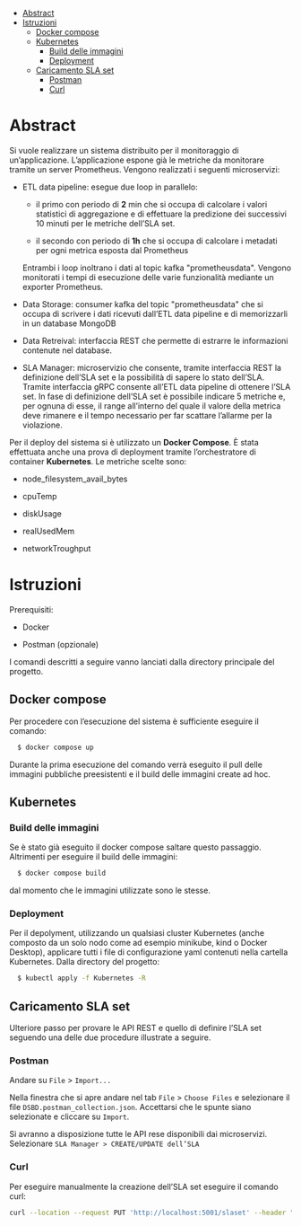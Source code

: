 <!-- @import "[TOC]" {cmd="toc" depthFrom=1 depthTo=6 orderedList=false} -->

<!-- code_chunk_output -->

- [Abstract](#-abstract-)
- [Istruzioni](#-istruzioni-)
  - [Docker compose](#-docker-compose-)
  - [Kubernetes](#-kubernetes-)
    - [Build delle immagini](#-build-delle-immagini-)
    - [Deployment](#-deployment-)
  - [Caricamento SLA set](#-caricamento-sla-set-)
    - [Postman](#-postman-)
    - [Curl](#-curl-)

<!-- /code_chunk_output -->
# Abstract

Si vuole realizzare un sistema distribuito per il monitoraggio di
un’applicazione. L’applicazione espone già le metriche da monitorare
tramite un server Prometheus. Vengono realizzati i seguenti
microservizi:

-   ETL data pipeline: esegue due loop in parallelo:

    -   il primo con periodo di **2** min che si occupa di calcolare i
        valori statistici di aggregazione e di effettuare la predizione
        dei successivi 10 minuti per le metriche dell’SLA set.

    -   il secondo con periodo di **1h** che si occupa di calcolare i
        metadati per ogni metrica esposta dal Prometheus

    Entrambi i loop inoltrano i dati al topic kafka "prometheusdata".
    Vengono monitorati i tempi di esecuzione delle varie funzionalità
    mediante un exporter Prometheus.

-   Data Storage: consumer kafka del topic "prometheusdata" che si
    occupa di scrivere i dati ricevuti dall’ETL data pipeline e di
    memorizzarli in un database MongoDB

-   Data Retreival: interfaccia REST che permette di estrarre le
    informazioni contenute nel database.

-   SLA Manager: microservizio che consente, tramite interfaccia REST la
    definizione dell’SLA set e la possibilità di sapere lo stato
    dell’SLA. Tramite interfaccia gRPC consente all’ETL data pipeline di
    ottenere l’SLA set. In fase di definizione dell’SLA set è possibile
    indicare 5 metriche e, per ognuna di esse, il range all’interno del
    quale il valore della metrica deve rimanere e il tempo necessario
    per far scattare l’allarme per la violazione.

Per il deploy del sistema si è utilizzato un **Docker Compose**. È stata
effettuata anche una prova di deployment tramite l’orchestratore di
container **Kubernetes**. Le metriche scelte sono:

-   node_filesystem_avail_bytes

-   cpuTemp

-   diskUsage

-   realUsedMem

-   networkTroughput


# Istruzioni

Prerequisiti:

-   Docker

-   Postman (opzionale)

I comandi descritti a seguire vanno lanciati dalla directory principale
del progetto.

## Docker compose

Per procedere con l’esecuzione del sistema è sufficiente eseguire il
comando:

``` bash
  $ docker compose up
```

Durante la prima esecuzione del comando verrà eseguito il pull delle
immagini pubbliche preesistenti e il build delle immagini create ad hoc.

## Kubernetes

### Build delle immagini

Se è stato già eseguito il docker compose saltare questo passaggio.
Altrimenti per eseguire il build delle immagini:

``` bash
  $ docker compose build
```

dal momento che le immagini utilizzate sono le stesse.

### Deployment

Per il depolyment, utilizzando un qualsiasi cluster Kubernetes (anche
composto da un solo nodo come ad esempio minikube, kind o Docker
Desktop), applicare tutti i file di configurazione yaml contenuti nella
cartella Kubernetes. Dalla directory del progetto:

``` bash
  $ kubectl apply -f Kubernetes -R
```

## Caricamento SLA set

Ulteriore passo per provare le API REST e quello di definire l’SLA set
seguendo una delle due procedure illustrate a seguire.

### Postman

Andare su `File` \> `Import...`

Nella finestra che si apre andare nel tab `File` \> `Choose Files` e
selezionare il file `DSBD.postman_collection.json`. Accettarsi che le
spunte siano selezionate e cliccare su `Import`.

Si avranno a disposizione tutte le API rese disponibili dai
microservizi. Selezionare `SLA Manager > CREATE/UPDATE dell’SLA`

### Curl

Per eseguire manualmente la creazione dell’SLA set eseguire il comando
curl:

``` bash
curl --location --request PUT 'http://localhost:5001/slaset' --header "Content-Type: application/json" -d @sla_set.json 
```
